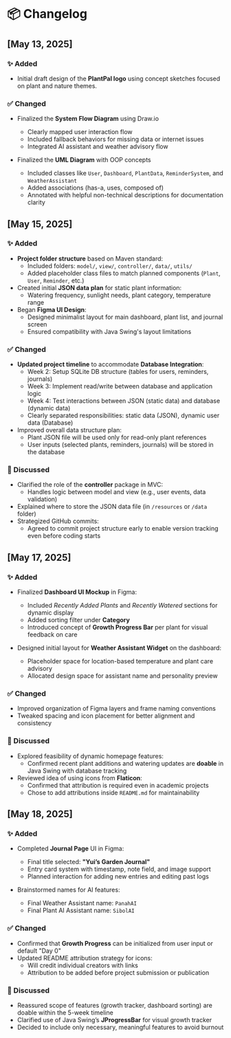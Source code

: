 # 📦 Changelog

## [May 13, 2025]

### ✨ Added
- Initial draft design of the **PlantPal logo** using concept sketches focused on plant and nature themes.

### ✅ Changed
- Finalized the **System Flow Diagram** using Draw.io
  - Clearly mapped user interaction flow
  - Included fallback behaviors for missing data or internet issues
  - Integrated AI assistant and weather advisory flow

- Finalized the **UML Diagram** with OOP concepts
  - Included classes like `User`, `Dashboard`, `PlantData`, `ReminderSystem`, and `WeatherAssistant`
  - Added associations (has-a, uses, composed of)
  - Annotated with helpful non-technical descriptions for documentation clarity

## [May 15, 2025]

### ✨ Added
- **Project folder structure** based on Maven standard:
  - Included folders: `model/`, `view/`, `controller/`, `data/`, `utils/`
  - Added placeholder class files to match planned components (`Plant`, `User`, `Reminder`, etc.)
- Created initial **JSON data plan** for static plant information:
  - Watering frequency, sunlight needs, plant category, temperature range
- Began **Figma UI Design**:
  - Designed minimalist layout for main dashboard, plant list, and journal screen
  - Ensured compatibility with Java Swing's layout limitations

### ✅ Changed
- **Updated project timeline** to accommodate **Database Integration**:
  - Week 2: Setup SQLite DB structure (tables for users, reminders, journals)
  - Week 3: Implement read/write between database and application logic
  - Week 4: Test interactions between JSON (static data) and database (dynamic data)
  - Clearly separated responsibilities: static data (JSON), dynamic user data (Database)
- Improved overall data structure plan:
  - Plant JSON file will be used only for read-only plant references
  - User inputs (selected plants, reminders, journals) will be stored in the database

### 🧠 Discussed
- Clarified the role of the **controller** package in MVC:
  - Handles logic between model and view (e.g., user events, data validation)
- Explained where to store the JSON data file (in `/resources` or `/data` folder)
- Strategized GitHub commits:
  - Agreed to commit project structure early to enable version tracking even before coding starts

## [May 17, 2025]

### ✨ Added
- Finalized **Dashboard UI Mockup** in Figma:
  - Included *Recently Added Plants* and *Recently Watered* sections for dynamic display
  - Added sorting filter under **Category**
  - Introduced concept of **Growth Progress Bar** per plant for visual feedback on care

- Designed initial layout for **Weather Assistant Widget** on the dashboard:
  - Placeholder space for location-based temperature and plant care advisory
  - Allocated design space for assistant name and personality preview

### ✅ Changed
- Improved organization of Figma layers and frame naming conventions
- Tweaked spacing and icon placement for better alignment and consistency

### 🧠 Discussed
- Explored feasibility of dynamic homepage features:
  - Confirmed recent plant additions and watering updates are **doable** in Java Swing with database tracking
- Reviewed idea of using icons from **Flaticon**:
  - Confirmed that attribution is required even in academic projects
  - Chose to add attributions inside `README.md` for maintainability

## [May 18, 2025]

### ✨ Added
- Completed **Journal Page** UI in Figma:
  - Final title selected: **"Yui’s Garden Journal"**
  - Entry card system with timestamp, note field, and image support
  - Planned interaction for adding new entries and editing past logs

- Brainstormed names for AI features:
  - Final Weather Assistant name: `PanahAI`
  - Final Plant AI Assistant name: `SibolAI`

### ✅ Changed
- Confirmed that **Growth Progress** can be initialized from user input or default "Day 0"
- Updated README attribution strategy for icons:
  - Will credit individual creators with links
  - Attribution to be added before project submission or publication

### 🧠 Discussed
- Reassured scope of features (growth tracker, dashboard sorting) are doable within the 5-week timeline
- Clarified use of Java Swing’s **JProgressBar** for visual growth tracker
- Decided to include only necessary, meaningful features to avoid burnout
